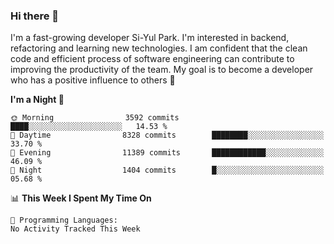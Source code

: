 ### Hi there 👋


I'm a fast-growing developer Si-Yul Park. I'm interested in backend, refactoring and learning new technologies. I am confident that the clean code and efficient process of software engineering can contribute to improving the productivity of the team. My goal is to become a developer who has a positive influence to others 🔭

<!--START_SECTION:waka-->
**I'm a Night 🦉** 

```text
🌞 Morning                3592 commits        ████░░░░░░░░░░░░░░░░░░░░░   14.53 % 
🌆 Daytime                8328 commits        ████████░░░░░░░░░░░░░░░░░   33.70 % 
🌃 Evening                11389 commits       ████████████░░░░░░░░░░░░░   46.09 % 
🌙 Night                  1404 commits        █░░░░░░░░░░░░░░░░░░░░░░░░   05.68 % 
```


📊 **This Week I Spent My Time On** 

```text
💬 Programming Languages: 
No Activity Tracked This Week
```


<!--END_SECTION:waka-->
